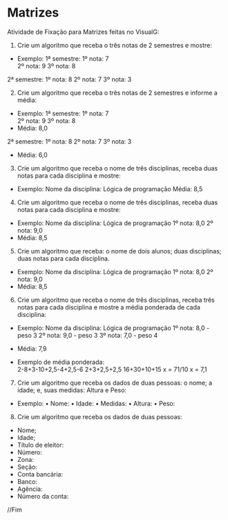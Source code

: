 # Matrizes

Atividade de Fixação para Matrizes feitas no VisualG:
 
1. Crie um algoritmo que receba o três notas de 2 semestres e mostre: 

- Exemplo: 
 1ª semestre: 
1º nota: 7  
2º nota: 9 
3º nota: 8 

 2ª semestre: 
1º nota: 8 
2º nota: 7 
3º nota: 3 
 
2. Crie um algoritmo que receba o três notas de 2 semestres e informe a média: 

- Exemplo: 
 1ª semestre: 
1º nota: 7  
2º nota: 9 
3º nota: 8 
- Média: 8,0

 2ª semestre: 
1º nota: 8 
2º nota: 7 
3º nota: 3 
- Média: 6,0 
 
3. Crie um algoritmo que receba o nome de três disciplinas, receba duas notas para cada disciplina e mostre: 

- Exemplo: 
Nome da disciplina: Lógica de programação 
Média: 8,5 

4. Crie um algoritmo que receba o nome de três disciplinas, receba duas notas para cada disciplina e mostre: 

- Exemplo: 
Nome da disciplina: Lógica de programação 
1º nota: 8,0
2º nota: 9,0 
- Média: 8,5 

5. Crie um algoritmo que receba: o nome de dois alunos; duas disciplinas; duas notas para cada disciplina.

- Exemplo: 
Nome da disciplina: Lógica de programação 
1º nota: 8,0 
2º nota: 9,0 
- Média: 8,5
 
6. Crie um algoritmo que receba o nome de três disciplinas, receba três notas para cada disciplina e mostre a média ponderada de cada disciplina:

- Exemplo: 
Nome da disciplina: Lógica de programação 
1º nota: 8,0 - peso 3 
2º nota: 9,0 - peso 3 
3º nota: 7,0 - peso 4 
- Média: 7,9 

- Exemplo de média ponderada:  
2-8+3-10+2,5-4+2,5-6 
2+3+2,5+2,5 
16+30+10+15 
x = 71/10 
x = 7,1 
 
7. Crie um algoritmo que receba os dados de duas pessoas: o nome; a idade; e, suas medidas: Altura e Peso:

- Exemplo: 
• Nome: 
• Idade: 
• Medidas: 
• Altura: 
• Peso:
 
8. Crie um algoritmo que receba os dados de duas pessoas: 
- Nome; 
- Idade; 
- Título de eleitor: 
- Número: 
- Zona: 
- Seção: 
- Conta bancária: 
- Banco: 
- Agência: 
- Número da conta: 

//Fim

